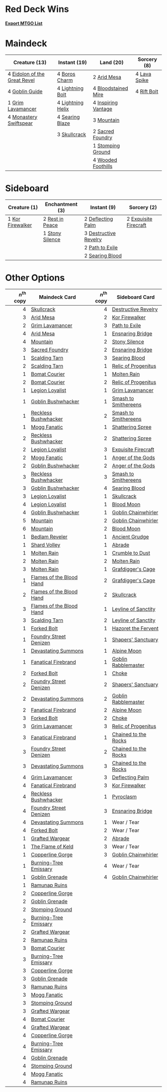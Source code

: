 # Red Deck Wins

#### [Export MTGO List](../collection/Red%20Deck%20Wins/Red%20Deck%20Wins.txt)
# Maindeck

|                                             Creature (13)                                             |                                        Instant (19)                                        |                                          Land (20)                                           |                                      Sorcery (8)                                      |
|-------------------------------------------------------------------------------------------------------|--------------------------------------------------------------------------------------------|----------------------------------------------------------------------------------------------|---------------------------------------------------------------------------------------|
|4 [Eidolon of the Great Revel](http://gatherer.wizards.com/Pages/Card/Details.aspx?multiverseid=442117)|4 [Boros Charm](http://gatherer.wizards.com/Pages/Card/Details.aspx?multiverseid=442188)    |2 [Arid Mesa](http://gatherer.wizards.com/Pages/Card/Details.aspx?multiverseid=426054)        |4 [Lava Spike](http://gatherer.wizards.com/Pages/Card/Details.aspx?multiverseid=370409)|
|4 [Goblin Guide](http://gatherer.wizards.com/Pages/Card/Details.aspx?multiverseid=425921)              |4 [Lightning Bolt](http://gatherer.wizards.com/Pages/Card/Details.aspx?multiverseid=234704) |4 [Bloodstained Mire](http://gatherer.wizards.com/Pages/Card/Details.aspx?multiverseid=405094)|4 [Rift Bolt](http://gatherer.wizards.com/Pages/Card/Details.aspx?multiverseid=370469) |
|1 [Grim Lavamancer](http://gatherer.wizards.com/Pages/Card/Details.aspx?multiverseid=234706)           |4 [Lightning Helix](http://gatherer.wizards.com/Pages/Card/Details.aspx?multiverseid=205361)|4 [Inspiring Vantage](http://gatherer.wizards.com/Pages/Card/Details.aspx?multiverseid=417819)|                                                                                       |
|4 [Monastery Swiftspear](http://gatherer.wizards.com/Pages/Card/Details.aspx?multiverseid=438706)      |4 [Searing Blaze](http://gatherer.wizards.com/Pages/Card/Details.aspx?multiverseid=270873)  |3 [Mountain](http://gatherer.wizards.com/Pages/Card/Details.aspx?multiverseid=439604)         |                                                                                       |
|                                                                                                       |3 [Skullcrack](http://gatherer.wizards.com/Pages/Card/Details.aspx?multiverseid=366238)     |2 [Sacred Foundry](http://gatherer.wizards.com/Pages/Card/Details.aspx?multiverseid=405106)   |                                                                                       |
|                                                                                                       |                                                                                            |1 [Stomping Ground](http://gatherer.wizards.com/Pages/Card/Details.aspx?multiverseid=405110)  |                                                                                       |
|                                                                                                       |                                                                                            |4 [Wooded Foothills](http://gatherer.wizards.com/Pages/Card/Details.aspx?multiverseid=405116) |                                                                                       |


# Sideboard

|                                       Creature (1)                                        |                                     Enchantment (3)                                      |                                          Instant (9)                                           |                                          Sorcery (2)                                           |
|-------------------------------------------------------------------------------------------|------------------------------------------------------------------------------------------|------------------------------------------------------------------------------------------------|------------------------------------------------------------------------------------------------|
|1 [Kor Firewalker](http://gatherer.wizards.com/Pages/Card/Details.aspx?multiverseid=442010)|2 [Rest in Peace](http://gatherer.wizards.com/Pages/Card/Details.aspx?multiverseid=442021)|2 [Deflecting Palm](http://gatherer.wizards.com/Pages/Card/Details.aspx?multiverseid=386516)    |2 [Exquisite Firecraft](http://gatherer.wizards.com/Pages/Card/Details.aspx?multiverseid=398513)|
|                                                                                           |1 [Stony Silence](http://gatherer.wizards.com/Pages/Card/Details.aspx?multiverseid=425850)|3 [Destructive Revelry](http://gatherer.wizards.com/Pages/Card/Details.aspx?multiverseid=373351)|                                                                                                |
|                                                                                           |                                                                                          |2 [Path to Exile](http://gatherer.wizards.com/Pages/Card/Details.aspx?multiverseid=370408)      |                                                                                                |
|                                                                                           |                                                                                          |2 [Searing Blood](http://gatherer.wizards.com/Pages/Card/Details.aspx?multiverseid=378483)      |                                                                                                |


# Other Options

|*n*<sup>th</sup> copy|                                           Maindeck Card                                           |*n*<sup>th</sup> copy|                                        Sideboard Card                                         |
|--------------------:|---------------------------------------------------------------------------------------------------|--------------------:|-----------------------------------------------------------------------------------------------|
|                    4|[Skullcrack](http://gatherer.wizards.com/Pages/Card/Details.aspx?multiverseid=366238)              |                    4|[Destructive Revelry](http://gatherer.wizards.com/Pages/Card/Details.aspx?multiverseid=373351) |
|                    3|[Arid Mesa](http://gatherer.wizards.com/Pages/Card/Details.aspx?multiverseid=426054)               |                    2|[Kor Firewalker](http://gatherer.wizards.com/Pages/Card/Details.aspx?multiverseid=442010)      |
|                    2|[Grim Lavamancer](http://gatherer.wizards.com/Pages/Card/Details.aspx?multiverseid=234706)         |                    3|[Path to Exile](http://gatherer.wizards.com/Pages/Card/Details.aspx?multiverseid=370408)       |
|                    4|[Arid Mesa](http://gatherer.wizards.com/Pages/Card/Details.aspx?multiverseid=426054)               |                    1|[Ensnaring Bridge](http://gatherer.wizards.com/Pages/Card/Details.aspx?multiverseid=442213)    |
|                    4|[Mountain](http://gatherer.wizards.com/Pages/Card/Details.aspx?multiverseid=439604)                |                    2|[Stony Silence](http://gatherer.wizards.com/Pages/Card/Details.aspx?multiverseid=425850)       |
|                    3|[Sacred Foundry](http://gatherer.wizards.com/Pages/Card/Details.aspx?multiverseid=405106)          |                    2|[Ensnaring Bridge](http://gatherer.wizards.com/Pages/Card/Details.aspx?multiverseid=442213)    |
|                    1|[Scalding Tarn](http://gatherer.wizards.com/Pages/Card/Details.aspx?multiverseid=426069)           |                    3|[Searing Blood](http://gatherer.wizards.com/Pages/Card/Details.aspx?multiverseid=378483)       |
|                    2|[Scalding Tarn](http://gatherer.wizards.com/Pages/Card/Details.aspx?multiverseid=426069)           |                    1|[Relic of Progenitus](http://gatherer.wizards.com/Pages/Card/Details.aspx?multiverseid=205326) |
|                    1|[Bomat Courier](http://gatherer.wizards.com/Pages/Card/Details.aspx?multiverseid=417772)           |                    1|[Molten Rain](http://gatherer.wizards.com/Pages/Card/Details.aspx?multiverseid=425928)         |
|                    2|[Bomat Courier](http://gatherer.wizards.com/Pages/Card/Details.aspx?multiverseid=417772)           |                    2|[Relic of Progenitus](http://gatherer.wizards.com/Pages/Card/Details.aspx?multiverseid=205326) |
|                    1|[Legion Loyalist](http://gatherer.wizards.com/Pages/Card/Details.aspx?multiverseid=366348)         |                    1|[Grim Lavamancer](http://gatherer.wizards.com/Pages/Card/Details.aspx?multiverseid=234706)     |
|                    1|[Goblin Bushwhacker](http://gatherer.wizards.com/Pages/Card/Details.aspx?multiverseid=177501)      |                    1|[Smash to Smithereens](http://gatherer.wizards.com/Pages/Card/Details.aspx?multiverseid=397795)|
|                    1|[Reckless Bushwhacker](http://gatherer.wizards.com/Pages/Card/Details.aspx?multiverseid=407626)    |                    2|[Smash to Smithereens](http://gatherer.wizards.com/Pages/Card/Details.aspx?multiverseid=397795)|
|                    1|[Mogg Fanatic](http://gatherer.wizards.com/Pages/Card/Details.aspx?multiverseid=234699)            |                    1|[Shattering Spree](http://gatherer.wizards.com/Pages/Card/Details.aspx?multiverseid=97233)     |
|                    2|[Reckless Bushwhacker](http://gatherer.wizards.com/Pages/Card/Details.aspx?multiverseid=407626)    |                    2|[Shattering Spree](http://gatherer.wizards.com/Pages/Card/Details.aspx?multiverseid=97233)     |
|                    2|[Legion Loyalist](http://gatherer.wizards.com/Pages/Card/Details.aspx?multiverseid=366348)         |                    3|[Exquisite Firecraft](http://gatherer.wizards.com/Pages/Card/Details.aspx?multiverseid=398513) |
|                    2|[Mogg Fanatic](http://gatherer.wizards.com/Pages/Card/Details.aspx?multiverseid=234699)            |                    1|[Anger of the Gods](http://gatherer.wizards.com/Pages/Card/Details.aspx?multiverseid=438682)   |
|                    2|[Goblin Bushwhacker](http://gatherer.wizards.com/Pages/Card/Details.aspx?multiverseid=177501)      |                    2|[Anger of the Gods](http://gatherer.wizards.com/Pages/Card/Details.aspx?multiverseid=438682)   |
|                    3|[Reckless Bushwhacker](http://gatherer.wizards.com/Pages/Card/Details.aspx?multiverseid=407626)    |                    3|[Smash to Smithereens](http://gatherer.wizards.com/Pages/Card/Details.aspx?multiverseid=397795)|
|                    3|[Goblin Bushwhacker](http://gatherer.wizards.com/Pages/Card/Details.aspx?multiverseid=177501)      |                    4|[Searing Blood](http://gatherer.wizards.com/Pages/Card/Details.aspx?multiverseid=378483)       |
|                    3|[Legion Loyalist](http://gatherer.wizards.com/Pages/Card/Details.aspx?multiverseid=366348)         |                    1|[Skullcrack](http://gatherer.wizards.com/Pages/Card/Details.aspx?multiverseid=366238)          |
|                    4|[Legion Loyalist](http://gatherer.wizards.com/Pages/Card/Details.aspx?multiverseid=366348)         |                    1|[Blood Moon](http://gatherer.wizards.com/Pages/Card/Details.aspx?multiverseid=370419)          |
|                    4|[Goblin Bushwhacker](http://gatherer.wizards.com/Pages/Card/Details.aspx?multiverseid=177501)      |                    1|[Goblin Chainwhirler](http://gatherer.wizards.com/Pages/Card/Details.aspx?multiverseid=443017) |
|                    5|[Mountain](http://gatherer.wizards.com/Pages/Card/Details.aspx?multiverseid=439604)                |                    2|[Goblin Chainwhirler](http://gatherer.wizards.com/Pages/Card/Details.aspx?multiverseid=443017) |
|                    6|[Mountain](http://gatherer.wizards.com/Pages/Card/Details.aspx?multiverseid=439604)                |                    2|[Blood Moon](http://gatherer.wizards.com/Pages/Card/Details.aspx?multiverseid=370419)          |
|                    1|[Bedlam Reveler](http://gatherer.wizards.com/Pages/Card/Details.aspx?multiverseid=414415)          |                    1|[Ancient Grudge](http://gatherer.wizards.com/Pages/Card/Details.aspx?multiverseid=425913)      |
|                    1|[Shard Volley](http://gatherer.wizards.com/Pages/Card/Details.aspx?multiverseid=152837)            |                    1|[Abrade](http://gatherer.wizards.com/Pages/Card/Details.aspx?multiverseid=430772)              |
|                    1|[Molten Rain](http://gatherer.wizards.com/Pages/Card/Details.aspx?multiverseid=425928)             |                    1|[Crumble to Dust](http://gatherer.wizards.com/Pages/Card/Details.aspx?multiverseid=401850)     |
|                    2|[Molten Rain](http://gatherer.wizards.com/Pages/Card/Details.aspx?multiverseid=425928)             |                    2|[Molten Rain](http://gatherer.wizards.com/Pages/Card/Details.aspx?multiverseid=425928)         |
|                    3|[Molten Rain](http://gatherer.wizards.com/Pages/Card/Details.aspx?multiverseid=425928)             |                    1|[Grafdigger's Cage](http://gatherer.wizards.com/Pages/Card/Details.aspx?multiverseid=426046)   |
|                    1|[Flames of the Blood Hand](http://gatherer.wizards.com/Pages/Card/Details.aspx?multiverseid=234718)|                    2|[Grafdigger's Cage](http://gatherer.wizards.com/Pages/Card/Details.aspx?multiverseid=426046)   |
|                    2|[Flames of the Blood Hand](http://gatherer.wizards.com/Pages/Card/Details.aspx?multiverseid=234718)|                    2|[Skullcrack](http://gatherer.wizards.com/Pages/Card/Details.aspx?multiverseid=366238)          |
|                    3|[Flames of the Blood Hand](http://gatherer.wizards.com/Pages/Card/Details.aspx?multiverseid=234718)|                    1|[Leyline of Sanctity](http://gatherer.wizards.com/Pages/Card/Details.aspx?multiverseid=397677) |
|                    3|[Scalding Tarn](http://gatherer.wizards.com/Pages/Card/Details.aspx?multiverseid=426069)           |                    2|[Leyline of Sanctity](http://gatherer.wizards.com/Pages/Card/Details.aspx?multiverseid=397677) |
|                    1|[Forked Bolt](http://gatherer.wizards.com/Pages/Card/Details.aspx?multiverseid=401702)             |                    1|[Hazoret the Fervent](http://gatherer.wizards.com/Pages/Card/Details.aspx?multiverseid=429886) |
|                    1|[Foundry Street Denizen](http://gatherer.wizards.com/Pages/Card/Details.aspx?multiverseid=438478)  |                    1|[Shapers' Sanctuary](http://gatherer.wizards.com/Pages/Card/Details.aspx?multiverseid=435362)  |
|                    1|[Devastating Summons](http://gatherer.wizards.com/Pages/Card/Details.aspx?multiverseid=194927)     |                    1|[Alpine Moon](http://gatherer.wizards.com/Pages/Card/Details.aspx?multiverseid=447264)         |
|                    1|[Fanatical Firebrand](http://gatherer.wizards.com/Pages/Card/Details.aspx?multiverseid=439758)     |                    1|[Goblin Rabblemaster](http://gatherer.wizards.com/Pages/Card/Details.aspx?multiverseid=438486) |
|                    2|[Forked Bolt](http://gatherer.wizards.com/Pages/Card/Details.aspx?multiverseid=401702)             |                    1|[Choke](http://gatherer.wizards.com/Pages/Card/Details.aspx?multiverseid=430685)               |
|                    2|[Foundry Street Denizen](http://gatherer.wizards.com/Pages/Card/Details.aspx?multiverseid=438478)  |                    2|[Shapers' Sanctuary](http://gatherer.wizards.com/Pages/Card/Details.aspx?multiverseid=435362)  |
|                    2|[Devastating Summons](http://gatherer.wizards.com/Pages/Card/Details.aspx?multiverseid=194927)     |                    2|[Goblin Rabblemaster](http://gatherer.wizards.com/Pages/Card/Details.aspx?multiverseid=438486) |
|                    2|[Fanatical Firebrand](http://gatherer.wizards.com/Pages/Card/Details.aspx?multiverseid=439758)     |                    2|[Alpine Moon](http://gatherer.wizards.com/Pages/Card/Details.aspx?multiverseid=447264)         |
|                    3|[Forked Bolt](http://gatherer.wizards.com/Pages/Card/Details.aspx?multiverseid=401702)             |                    2|[Choke](http://gatherer.wizards.com/Pages/Card/Details.aspx?multiverseid=430685)               |
|                    3|[Grim Lavamancer](http://gatherer.wizards.com/Pages/Card/Details.aspx?multiverseid=234706)         |                    3|[Relic of Progenitus](http://gatherer.wizards.com/Pages/Card/Details.aspx?multiverseid=205326) |
|                    3|[Fanatical Firebrand](http://gatherer.wizards.com/Pages/Card/Details.aspx?multiverseid=439758)     |                    1|[Chained to the Rocks](http://gatherer.wizards.com/Pages/Card/Details.aspx?multiverseid=373521)|
|                    3|[Foundry Street Denizen](http://gatherer.wizards.com/Pages/Card/Details.aspx?multiverseid=438478)  |                    2|[Chained to the Rocks](http://gatherer.wizards.com/Pages/Card/Details.aspx?multiverseid=373521)|
|                    3|[Devastating Summons](http://gatherer.wizards.com/Pages/Card/Details.aspx?multiverseid=194927)     |                    3|[Chained to the Rocks](http://gatherer.wizards.com/Pages/Card/Details.aspx?multiverseid=373521)|
|                    4|[Grim Lavamancer](http://gatherer.wizards.com/Pages/Card/Details.aspx?multiverseid=234706)         |                    3|[Deflecting Palm](http://gatherer.wizards.com/Pages/Card/Details.aspx?multiverseid=386516)     |
|                    4|[Fanatical Firebrand](http://gatherer.wizards.com/Pages/Card/Details.aspx?multiverseid=439758)     |                    3|[Kor Firewalker](http://gatherer.wizards.com/Pages/Card/Details.aspx?multiverseid=442010)      |
|                    4|[Reckless Bushwhacker](http://gatherer.wizards.com/Pages/Card/Details.aspx?multiverseid=407626)    |                    1|[Pyroclasm](http://gatherer.wizards.com/Pages/Card/Details.aspx?multiverseid=4354)             |
|                    4|[Foundry Street Denizen](http://gatherer.wizards.com/Pages/Card/Details.aspx?multiverseid=438478)  |                    3|[Ensnaring Bridge](http://gatherer.wizards.com/Pages/Card/Details.aspx?multiverseid=442213)    |
|                    4|[Devastating Summons](http://gatherer.wizards.com/Pages/Card/Details.aspx?multiverseid=194927)     |                    1|Wear / Tear                                                                                    |
|                    4|[Forked Bolt](http://gatherer.wizards.com/Pages/Card/Details.aspx?multiverseid=401702)             |                    2|Wear / Tear                                                                                    |
|                    1|[Grafted Wargear](http://gatherer.wizards.com/Pages/Card/Details.aspx?multiverseid=50927)          |                    2|[Abrade](http://gatherer.wizards.com/Pages/Card/Details.aspx?multiverseid=430772)              |
|                    1|[The Flame of Keld](http://gatherer.wizards.com/Pages/Card/Details.aspx?multiverseid=443011)       |                    3|Wear / Tear                                                                                    |
|                    1|[Copperline Gorge](http://gatherer.wizards.com/Pages/Card/Details.aspx?multiverseid=209408)        |                    3|[Goblin Chainwhirler](http://gatherer.wizards.com/Pages/Card/Details.aspx?multiverseid=443017) |
|                    1|[Burning-Tree Emissary](http://gatherer.wizards.com/Pages/Card/Details.aspx?multiverseid=426032)   |                    4|Wear / Tear                                                                                    |
|                    1|[Goblin Grenade](http://gatherer.wizards.com/Pages/Card/Details.aspx?multiverseid=159731)          |                    4|[Goblin Chainwhirler](http://gatherer.wizards.com/Pages/Card/Details.aspx?multiverseid=443017) |
|                    1|[Ramunap Ruins](http://gatherer.wizards.com/Pages/Card/Details.aspx?multiverseid=430870)           |                     |                                                                                               |
|                    2|[Copperline Gorge](http://gatherer.wizards.com/Pages/Card/Details.aspx?multiverseid=209408)        |                     |                                                                                               |
|                    2|[Goblin Grenade](http://gatherer.wizards.com/Pages/Card/Details.aspx?multiverseid=159731)          |                     |                                                                                               |
|                    2|[Stomping Ground](http://gatherer.wizards.com/Pages/Card/Details.aspx?multiverseid=405110)         |                     |                                                                                               |
|                    2|[Burning-Tree Emissary](http://gatherer.wizards.com/Pages/Card/Details.aspx?multiverseid=426032)   |                     |                                                                                               |
|                    2|[Grafted Wargear](http://gatherer.wizards.com/Pages/Card/Details.aspx?multiverseid=50927)          |                     |                                                                                               |
|                    2|[Ramunap Ruins](http://gatherer.wizards.com/Pages/Card/Details.aspx?multiverseid=430870)           |                     |                                                                                               |
|                    3|[Bomat Courier](http://gatherer.wizards.com/Pages/Card/Details.aspx?multiverseid=417772)           |                     |                                                                                               |
|                    3|[Burning-Tree Emissary](http://gatherer.wizards.com/Pages/Card/Details.aspx?multiverseid=426032)   |                     |                                                                                               |
|                    3|[Copperline Gorge](http://gatherer.wizards.com/Pages/Card/Details.aspx?multiverseid=209408)        |                     |                                                                                               |
|                    3|[Goblin Grenade](http://gatherer.wizards.com/Pages/Card/Details.aspx?multiverseid=159731)          |                     |                                                                                               |
|                    3|[Ramunap Ruins](http://gatherer.wizards.com/Pages/Card/Details.aspx?multiverseid=430870)           |                     |                                                                                               |
|                    3|[Mogg Fanatic](http://gatherer.wizards.com/Pages/Card/Details.aspx?multiverseid=234699)            |                     |                                                                                               |
|                    3|[Stomping Ground](http://gatherer.wizards.com/Pages/Card/Details.aspx?multiverseid=405110)         |                     |                                                                                               |
|                    3|[Grafted Wargear](http://gatherer.wizards.com/Pages/Card/Details.aspx?multiverseid=50927)          |                     |                                                                                               |
|                    4|[Bomat Courier](http://gatherer.wizards.com/Pages/Card/Details.aspx?multiverseid=417772)           |                     |                                                                                               |
|                    4|[Grafted Wargear](http://gatherer.wizards.com/Pages/Card/Details.aspx?multiverseid=50927)          |                     |                                                                                               |
|                    4|[Copperline Gorge](http://gatherer.wizards.com/Pages/Card/Details.aspx?multiverseid=209408)        |                     |                                                                                               |
|                    4|[Burning-Tree Emissary](http://gatherer.wizards.com/Pages/Card/Details.aspx?multiverseid=426032)   |                     |                                                                                               |
|                    4|[Goblin Grenade](http://gatherer.wizards.com/Pages/Card/Details.aspx?multiverseid=159731)          |                     |                                                                                               |
|                    4|[Stomping Ground](http://gatherer.wizards.com/Pages/Card/Details.aspx?multiverseid=405110)         |                     |                                                                                               |
|                    4|[Mogg Fanatic](http://gatherer.wizards.com/Pages/Card/Details.aspx?multiverseid=234699)            |                     |                                                                                               |
|                    4|[Ramunap Ruins](http://gatherer.wizards.com/Pages/Card/Details.aspx?multiverseid=430870)           |                     |                                                                                               |

